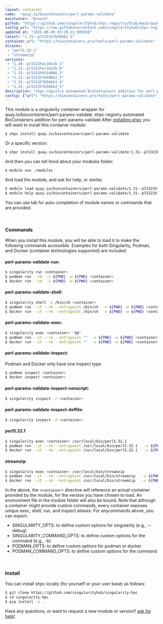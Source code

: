 ```yaml
---
layout: container
name:  "quay.io/biocontainers/perl-params-validate"
maintainer: "@vsoch"
github: "https://github.com/singularityhub/shpc-registry/blob/main/quay.io/biocontainers/perl-params-validate/container.yaml"
config_url: "https://raw.githubusercontent.com/singularityhub/shpc-registry/main/quay.io/biocontainers/perl-params-validate/container.yaml"
updated_at: "2025-06-09 03:28:22.905019"
latest: "1.31--pl5321h7b50bb2_5"
container_url: "https://biocontainers.pro/tools/perl-params-validate"
aliases:
 - "perl5.32.1"
 - "streamzip"
versions:
 - "1.30--pl5321hec16e2b_1"
 - "1.31--pl5321hec16e2b_0"
 - "1.31--pl5321h031d066_2"
 - "1.31--pl5321h7b50bb2_3"
 - "1.31--pl5321h7b50bb2_4"
 - "1.31--pl5321h7b50bb2_5"
description: "shpc-registry automated BioContainers addition for perl-params-validate"
config: {"url": "https://biocontainers.pro/tools/perl-params-validate", "maintainer": "@vsoch", "description": "shpc-registry automated BioContainers addition for perl-params-validate", "latest": {"1.31--pl5321h7b50bb2_5": "sha256:f8ab662c6bf5f7613a15dd2f3d6f68fd54e45f77bfc527e2c24c6b4f09cb123c"}, "tags": {"1.30--pl5321hec16e2b_1": "sha256:b2506256c6013e667479d5b070a3b778fd1d18cc20db5a459dee527328dfc995", "1.31--pl5321hec16e2b_0": "sha256:a4c816e556829c9250d005673765013ec4ef8b11af732b13302a874190e85971", "1.31--pl5321h031d066_2": "sha256:65773c937ed552ddf5177cfb4a3906715b2437a8f834df1385f38d917e002f3a", "1.31--pl5321h7b50bb2_3": "sha256:6389274ee2225c38815b5ce5e8274d81e412d0b2ceb03a91671714c1dfeb9f78", "1.31--pl5321h7b50bb2_4": "sha256:4ce311f157049bdfd51dc69f7a8cc059c01008e6e1bf23c32c89a574defd7e90", "1.31--pl5321h7b50bb2_5": "sha256:f8ab662c6bf5f7613a15dd2f3d6f68fd54e45f77bfc527e2c24c6b4f09cb123c"}, "docker": "quay.io/biocontainers/perl-params-validate", "aliases": {"perl5.32.1": "/usr/local/bin/perl5.32.1", "streamzip": "/usr/local/bin/streamzip"}}
---
```


This module is a singularity container wrapper for quay.io/biocontainers/perl-params-validate.
shpc-registry automated BioContainers addition for perl-params-validate
After [installing shpc](#install) you will want to install this container module:


```bash
$ shpc install quay.io/biocontainers/perl-params-validate
```

Or a specific version:

```bash
$ shpc install quay.io/biocontainers/perl-params-validate:1.31--pl5321h7b50bb2_5
```

And then you can tell lmod about your modules folder:

```bash
$ module use ./modules
```

And load the module, and ask for help, or similar.

```bash
$ module load quay.io/biocontainers/perl-params-validate/1.31--pl5321h7b50bb2_5
$ module help quay.io/biocontainers/perl-params-validate/1.31--pl5321h7b50bb2_5
```

You can use tab for auto-completion of module names or commands that are provided.

<br>

### Commands

When you install this module, you will be able to load it to make the following commands accessible.
Examples for both Singularity, Podman, and Docker (container technologies supported) are included.

#### perl-params-validate-run:

```bash
$ singularity run <container>
$ podman run --rm  -v ${PWD} -w ${PWD} <container>
$ docker run --rm  -v ${PWD} -w ${PWD} <container>
```

#### perl-params-validate-shell:

```bash
$ singularity shell -s /bin/sh <container>
$ podman run --it --rm --entrypoint /bin/sh  -v ${PWD} -w ${PWD} <container>
$ docker run --it --rm --entrypoint /bin/sh  -v ${PWD} -w ${PWD} <container>
```

#### perl-params-validate-exec:

```bash
$ singularity exec <container> "$@"
$ podman run --it --rm --entrypoint ""  -v ${PWD} -w ${PWD} <container> "$@"
$ docker run --it --rm --entrypoint ""  -v ${PWD} -w ${PWD} <container> "$@"
```

#### perl-params-validate-inspect:

Podman and Docker only have one inspect type.

```bash
$ podman inspect <container>
$ docker inspect <container>
```

#### perl-params-validate-inspect-runscript:

```bash
$ singularity inspect -r <container>
```

#### perl-params-validate-inspect-deffile:

```bash
$ singularity inspect -d <container>
```


#### perl5.32.1

```bash
$ singularity exec <container> /usr/local/bin/perl5.32.1
$ podman run --it --rm --entrypoint /usr/local/bin/perl5.32.1   -v ${PWD} -w ${PWD} <container> -c " $@"
$ docker run --it --rm --entrypoint /usr/local/bin/perl5.32.1   -v ${PWD} -w ${PWD} <container> -c " $@"
```


#### streamzip

```bash
$ singularity exec <container> /usr/local/bin/streamzip
$ podman run --it --rm --entrypoint /usr/local/bin/streamzip   -v ${PWD} -w ${PWD} <container> -c " $@"
$ docker run --it --rm --entrypoint /usr/local/bin/streamzip   -v ${PWD} -w ${PWD} <container> -c " $@"
```



In the above, the `<container>` directive will reference an actual container provided
by the module, for the version you have chosen to load. An environment file in the
module folder will also be bound. Note that although a container
might provide custom commands, every container exposes unique exec, shell, run, and
inspect aliases. For anycommands above, you can export:

 - SINGULARITY_OPTS: to define custom options for singularity (e.g., --debug)
 - SINGULARITY_COMMAND_OPTS: to define custom options for the command (e.g., -b)
 - PODMAN_OPTS: to define custom options for podman or docker
 - PODMAN_COMMAND_OPTS: to define custom options for the command

<br>

### Install

You can install shpc locally (for yourself or your user base) as follows:

```bash
$ git clone https://github.com/singularityhub/singularity-hpc
$ cd singularity-hpc
$ pip install -e .
```

Have any questions, or want to request a new module or version? [ask for help!](https://github.com/singularityhub/singularity-hpc/issues)